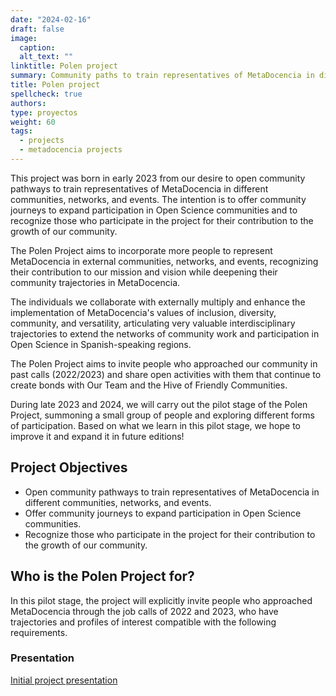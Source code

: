 ```yaml
---
date: "2024-02-16"
draft: false
image:
  caption: 
  alt_text: ""
linktitle: Polen project
summary: Community paths to train representatives of MetaDocencia in different communities, networks, and events.
title: Polen project
spellcheck: true
authors: 
type: proyectos
weight: 60
tags:
  - projects
  - metadocencia projects
---
```


This project was born in early 2023 from our desire to open community pathways to train representatives of MetaDocencia in different communities, networks, and events. The intention is to offer community journeys to expand participation in Open Science communities and to recognize those who participate in the project for their contribution to the growth of our community.

The Polen Project aims to incorporate more people to represent MetaDocencia in external communities, networks, and events, recognizing their contribution to our mission and vision while deepening their community trajectories in MetaDocencia.

The individuals we collaborate with externally multiply and enhance the implementation of MetaDocencia's values of inclusion, diversity, community, and versatility, articulating very valuable interdisciplinary trajectories to extend the networks of community work and participation in Open Science in Spanish-speaking regions.

The Polen Project aims to invite people who approached our community in past calls (2022/2023) and share open activities with them that continue to create bonds with Our Team and the Hive of Friendly Communities.

During late 2023 and 2024, we will carry out the pilot stage of the Polen Project, summoning a small group of people and exploring different forms of participation. Based on what we learn in this pilot stage, we hope to improve it and expand it in future editions!

## Project Objectives
* Open community pathways to train representatives of MetaDocencia in different communities, networks, and events.
* Offer community journeys to expand participation in Open Science communities.
* Recognize those who participate in the project for their contribution to the growth of our community.

## Who is the Polen Project for?
In this pilot stage, the project will explicitly invite people who approached MetaDocencia through the job calls of 2022 and 2023, who have trajectories and profiles of interest compatible with the following requirements.

### Presentation
[Initial project presentation](https://docs.google.com/presentation/d/1nkfA4GI29CW1mAK6hA4BC-jZb0CmkUOwjERpH5qP02k/edit#slide=id.g1ec323887ac_2_58 "Polen project presentation")






